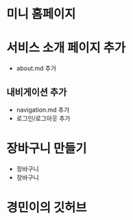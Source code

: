 # 미니 홈페이지

# 서비스 소개 페이지 추가

- about.md 추가

## 내비게이션 추가

- navigation.md 추가
- 로그인/로그아웃 추가

# 장바구니 만들기

- 장바구니
- 장바구니

# 경민이의 깃허브
